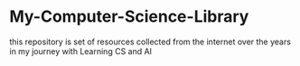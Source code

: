 # My-Computer-Science-Library
this repository is set of resources collected from the internet over the years in my journey with Learning CS and AI 
